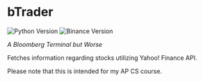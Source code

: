 # bTrader
![Python Version](https://img.shields.io/static/v1?label=Python&message=3.9.1&color=informational) ![Binance Version](https://img.shields.io/static/v1?label=python-binance&message=0.7.9&color=green)

*A Bloomberg Terminal but Worse*

Fetches information regarding stocks utilizing Yahoo! Finance API.

Please note that this is intended for my AP CS course.
